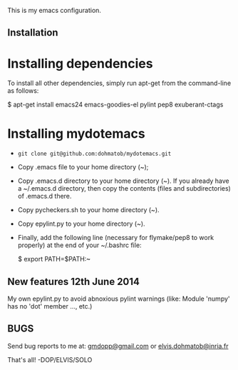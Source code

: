 This is my emacs configuration.

Installation
------------

Installing dependencies
=======================
To install all other dependencies, simply run apt-get from the command-line as follows:
   
  $ apt-get install emacs24 emacs-goodies-el pylint pep8 exuberant-ctags

Installing mydotemacs
=====================
- `git clone git@github.com:dohmatob/mydotemacs.git`
- Copy .emacs file to your home directory (~);
- Copy .emacs.d directory to your home directory (~). If you already have a ~/.emacs.d directory, then copy the contents (files and subdirectories) of .emacs.d there.
- Copy pycheckers.sh to your home directory (~).
- Copy epylint.py to your home directory (~).
- Finally, add the following line (necessary for flymake/pep8 to work properly) at the end of your ~/.bashrc file:
  
  $ export PATH=$PATH:~  

New features 12th June 2014
---------------------------
My own epylint.py to avoid abnoxious pylint warnings (like: Module 'numpy' has no 'dot' member ..., etc.)

BUGS
----
Send bug reports to me at: gmdopp@gmail.com or elvis.dohmatob@inria.fr

That's all!
-DOP/ELVIS/SOLO
